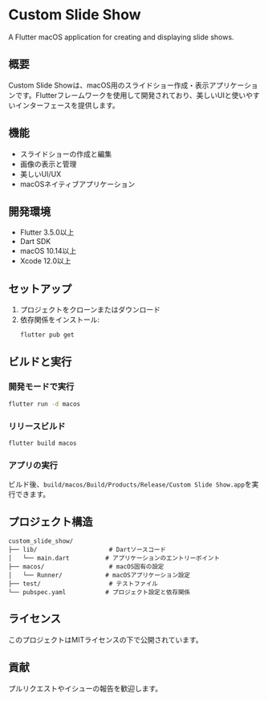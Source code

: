# Custom Slide Show

A Flutter macOS application for creating and displaying slide shows.

## 概要

Custom Slide Showは、macOS用のスライドショー作成・表示アプリケーションです。Flutterフレームワークを使用して開発されており、美しいUIと使いやすいインターフェースを提供します。

## 機能

- スライドショーの作成と編集
- 画像の表示と管理
- 美しいUI/UX
- macOSネイティブアプリケーション

## 開発環境

- Flutter 3.5.0以上
- Dart SDK
- macOS 10.14以上
- Xcode 12.0以上

## セットアップ

1. プロジェクトをクローンまたはダウンロード
2. 依存関係をインストール:
   ```bash
   flutter pub get
   ```

## ビルドと実行

### 開発モードで実行
```bash
flutter run -d macos
```

### リリースビルド
```bash
flutter build macos
```

### アプリの実行
ビルド後、`build/macos/Build/Products/Release/Custom Slide Show.app`を実行できます。

## プロジェクト構造

```
custom_slide_show/
├── lib/                    # Dartソースコード
│   └── main.dart          # アプリケーションのエントリーポイント
├── macos/                  # macOS固有の設定
│   └── Runner/            # macOSアプリケーション設定
├── test/                   # テストファイル
└── pubspec.yaml           # プロジェクト設定と依存関係
```

## ライセンス

このプロジェクトはMITライセンスの下で公開されています。

## 貢献

プルリクエストやイシューの報告を歓迎します。
